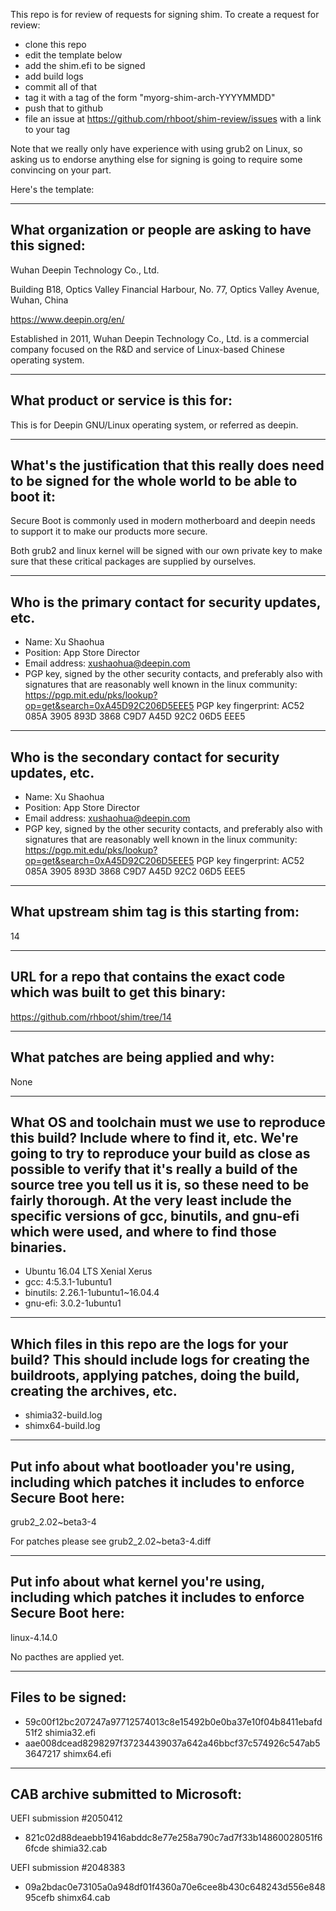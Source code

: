 This repo is for review of requests for signing shim.  To create a request for review:

- clone this repo
- edit the template below
- add the shim.efi to be signed
- add build logs
- commit all of that
- tag it with a tag of the form "myorg-shim-arch-YYYYMMDD"
- push that to github
- file an issue at https://github.com/rhboot/shim-review/issues with a link to your tag

Note that we really only have experience with using grub2 on Linux, so asking
us to endorse anything else for signing is going to require some convincing on
your part.

Here's the template:

-------------------------------------------------------------------------------
What organization or people are asking to have this signed:
-------------------------------------------------------------------------------

Wuhan Deepin Technology Co., Ltd.

Building B18, Optics Valley Financial Harbour,
No. 77, Optics Valley Avenue,
Wuhan, China

https://www.deepin.org/en/

Established in 2011, Wuhan Deepin Technology Co., Ltd. is a commercial company
focused on the R&D and service of Linux-based Chinese operating system.

-------------------------------------------------------------------------------
What product or service is this for:
-------------------------------------------------------------------------------

This is for Deepin GNU/Linux operating system, or referred as deepin.

-------------------------------------------------------------------------------
What's the justification that this really does need to be signed for the whole world to be able to boot it:
-------------------------------------------------------------------------------
Secure Boot is commonly used in modern motherboard and deepin needs to support
it to make our products more secure.

Both grub2 and linux kernel will be signed with our own private key to make
sure that these critical packages are supplied by ourselves.

-------------------------------------------------------------------------------
Who is the primary contact for security updates, etc.
-------------------------------------------------------------------------------
- Name: Xu Shaohua
- Position: App Store Director
- Email address: xushaohua@deepin.com
- PGP key, signed by the other security contacts, and preferably also with signatures that are reasonably well known in the linux community:
  https://pgp.mit.edu/pks/lookup?op=get&search=0xA45D92C206D5EEE5
  PGP key fingerprint: AC52 085A 3905 893D 3868 C9D7 A45D 92C2 06D5 EEE5

-------------------------------------------------------------------------------
Who is the secondary contact for security updates, etc.
-------------------------------------------------------------------------------
- Name: Xu Shaohua
- Position: App Store Director
- Email address: xushaohua@deepin.com
- PGP key, signed by the other security contacts, and preferably also with signatures that are reasonably well known in the linux community:
  https://pgp.mit.edu/pks/lookup?op=get&search=0xA45D92C206D5EEE5
  PGP key fingerprint: AC52 085A 3905 893D 3868 C9D7 A45D 92C2 06D5 EEE5

-------------------------------------------------------------------------------
What upstream shim tag is this starting from:
-------------------------------------------------------------------------------
14

-------------------------------------------------------------------------------
URL for a repo that contains the exact code which was built to get this binary:
-------------------------------------------------------------------------------
https://github.com/rhboot/shim/tree/14

-------------------------------------------------------------------------------
What patches are being applied and why:
-------------------------------------------------------------------------------
None

-------------------------------------------------------------------------------
What OS and toolchain must we use to reproduce this build?  Include where to find it, etc.  We're going to try to reproduce your build as close as possible to verify that it's really a build of the source tree you tell us it is, so these need to be fairly thorough. At the very least include the specific versions of gcc, binutils, and gnu-efi which were used, and where to find those binaries.
-------------------------------------------------------------------------------

- Ubuntu 16.04 LTS Xenial Xerus
- gcc: 4:5.3.1-1ubuntu1
- binutils: 2.26.1-1ubuntu1~16.04.4
- gnu-efi: 3.0.2-1ubuntu1

-------------------------------------------------------------------------------
Which files in this repo are the logs for your build?   This should include logs for creating the buildroots, applying patches, doing the build, creating the archives, etc.
-------------------------------------------------------------------------------
- shimia32-build.log
- shimx64-build.log

-------------------------------------------------------------------------------
Put info about what bootloader you're using, including which patches it includes to enforce Secure Boot here:
-------------------------------------------------------------------------------
grub2_2.02~beta3-4

For patches please see grub2_2.02~beta3-4.diff

-------------------------------------------------------------------------------
Put info about what kernel you're using, including which patches it includes to enforce Secure Boot here:
-------------------------------------------------------------------------------
linux-4.14.0

No pacthes are applied yet.

-------------------------------------------------------------------------------
Files to be signed:
-------------------------------------------------------------------------------

- 59c00f12bc207247a97712574013c8e15492b0e0ba37e10f04b8411ebafd51f2  shimia32.efi
- aae008dcead8298297f37234439037a642a46bbcf37c574926c547ab53647217  shimx64.efi

-------------------------------------------------------------------------------
CAB archive submitted to Microsoft:
-------------------------------------------------------------------------------
UEFI submission #2050412

- 821c02d88deaebb19416abddc8e77e258a790c7ad7f33b14860028051f66fcde  shimia32.cab

UEFI submission #2048383
- 09a2bdac0e73105a0a948df01f4360a70e6cee8b430c648243d556e84895cefb  shimx64.cab
